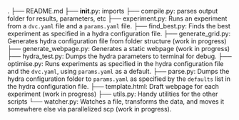 .
├── README.md
├── __init__.py: imports
├── compile.py: parses output folder for results, parameters, etc
├── experiment.py: Runs an experiment from a `dvc.yaml` file and a `params.yaml` file.
├── find_best.py: Finds the best experiment as specified in a hydra configuration file.
├── generate_grid.py: Generates hydra configuration file from folder structure (work in progress)
├── generate_webpage.py: Generates a static webpage (work in progress)
├── hydra_test.py: Dumps the hydra parameters to terminal for debug. 
├── optimise.py: Runs experiments as specified in the hydra configuration file and the `dvc.yaml`, using `params.yaml` as a default.
├── parse.py: Dumps the hydra configuration folder to `params.yaml` as specified by the `defaults` list in the hydra configuration file.
├── template.html: Draft webpage for each experiment (work in progress)
├── utils.py: Handy utilities for the other scripts 
└── watcher.py: Watches a file, transforms the data, and moves it somewhere else via parallelized scp (work in progress).